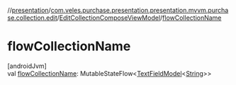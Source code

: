 //[presentation](../../../index.md)/[com.veles.purchase.presentation.presentation.mvvm.purchase.collection.edit](../index.md)/[EditCollectionComposeViewModel](index.md)/[flowCollectionName](flow-collection-name.md)

# flowCollectionName

[androidJvm]\
val [flowCollectionName](flow-collection-name.md): MutableStateFlow&lt;[TextFieldModel](../../com.veles.purchase.presentation.model.core/-text-field-model/index.md)&lt;[String](https://kotlinlang.org/api/latest/jvm/stdlib/kotlin/-string/index.html)&gt;&gt;
